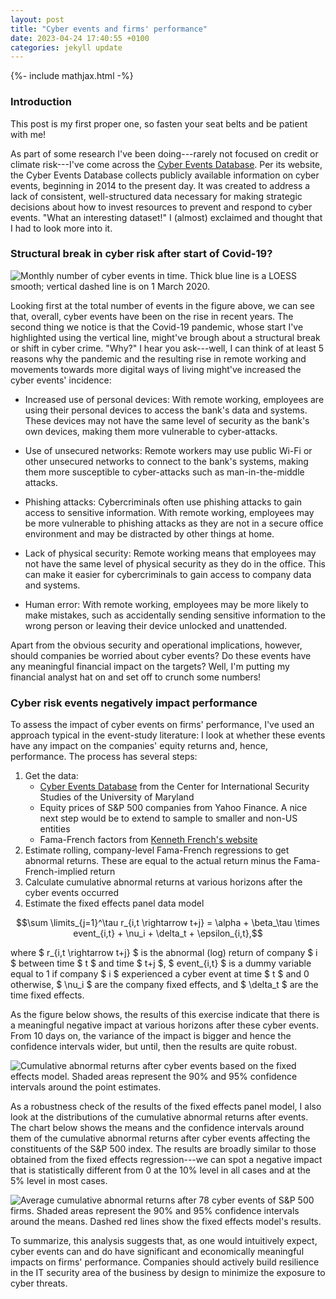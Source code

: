 ```yaml
---
layout: post
title: "Cyber events and firms' performance"
date: 2023-04-24 17:40:55 +0100
categories: jekyll update
---
```


{%- include mathjax.html -%}

### Introduction

This post is my first proper one, so fasten your seat belts and be patient with me!

As part of some research I've been doing---rarely not focused on credit or climate risk---I've come across the [Cyber Events Database](https://cissm.umd.edu/cyber-events-database). Per its website, the Cyber Events Database collects publicly available information on cyber events, beginning in 2014 to the present day. It was created to address a lack of consistent, well-structured data necessary for making strategic decisions about how to invest resources to prevent and respond to cyber events. "What an interesting dataset!" I (almost) exclaimed and thought that I had to look more into it.

### Structural break in cyber risk after start of Covid-19?

![Monthly number of cyber events in time. Thick blue line is a LOESS smooth; vertical dashed line is on 1 March 2020.](/assets/images/20230424/fig-cyber-events-count-1.png)

Looking first at the total number of events in the figure above, we can see that, overall, cyber events have been on the rise in recent years. The second thing we notice is that the Covid-19 pandemic, whose start I've highlighted using the vertical line, might've brough about a structural break or shift in cyber crime. "Why?" I hear you ask---well, I can think of at least 5 reasons why the pandemic and the resulting rise in remote working and movements towards more digital ways of living might've increased the cyber events' incidence:

-   Increased use of personal devices: With remote working, employees are using their personal devices to access the bank's data and systems. These devices may not have the same level of security as the bank's own devices, making them more vulnerable to cyber-attacks.

-   Use of unsecured networks: Remote workers may use public Wi-Fi or other unsecured networks to connect to the bank's systems, making them more susceptible to cyber-attacks such as man-in-the-middle attacks.

-   Phishing attacks: Cybercriminals often use phishing attacks to gain access to sensitive information. With remote working, employees may be more vulnerable to phishing attacks as they are not in a secure office environment and may be distracted by other things at home.

-   Lack of physical security: Remote working means that employees may not have the same level of physical security as they do in the office. This can make it easier for cybercriminals to gain access to company data and systems.

-   Human error: With remote working, employees may be more likely to make mistakes, such as accidentally sending sensitive information to the wrong person or leaving their device unlocked and unattended.

Apart from the obvious security and operational implications, however, should companies be worried about cyber events? Do these events have any meaningful financial impact on the targets? Well, I'm putting my financial analyst hat on and set off to crunch some numbers!

### Cyber risk events negatively impact performance

To assess the impact of cyber events on firms' performance, I've used an approach typical in the event-study literature: I look at whether these events have any impact on the companies' equity returns and, hence, performance. The process has several steps:

1.  Get the data:
    -   [Cyber Events Database](https://cissm.umd.edu/cyber-events-database) from the Center for International Security Studies of the University of Maryland
    -   Equity prices of S&P 500 companies from Yahoo Finance. A nice next step would be to extend to sample to smaller and non-US entities
    -   Fama-French factors from [Kenneth French's website](https://mba.tuck.dartmouth.edu/pages/faculty/ken.french/data_library.html)
2.  Estimate rolling, company-level Fama-French regressions to get abnormal returns. These are equal to the actual return minus the Fama-French-implied return
3.  Calculate cumulative abnormal returns at various horizons after the cyber events occurred
4.  Estimate the fixed effects panel data model
  
$$\sum \limits_{j=1}^\tau r_{i,t \rightarrow t+j} = \alpha + \beta_\tau \times event_{i,t} + \nu_i + \delta_t + \epsilon_{i,t},$$

where $ r_{i,t \rightarrow t+j} $ is the abnormal (log) return of company $ i $ between time $ t $ and time $ t+j $, $ event_{i,t} $ is a dummy variable equal to 1 if company $ i $ experienced a cyber event at time $ t $ and 0 otherwise, $ \nu_i $ are the company fixed effects, and $ \delta_t $ are the time fixed effects.

As the figure below shows, the results of this exercise indicate that there is a meaningful negative impact at various horizons after these cyber events. From 10 days on, the variance of the impact is bigger and hence the confidence intervals wider, but until, then the results are quite robust.

![Cumulative abnormal returns after cyber events based on the fixed effects model. Shaded areas represent the 90% and 95% confidence intervals around the point estimates.](/assets/images/20230424/fig-model-fe-1.png)

As a robustness check of the results of the fixed effects panel model, I also look at the distributions of the cumulative abnormal returns after events. The chart below shows the means and the confidence intervals around them of the cumulative abnormal returns after cyber events affecting the constituents of the S&P 500 index. The results are broadly similar to those obtained from the fixed effects regression---we can spot a negative impact that is statistically different from 0 at the 10% level in all cases and at the 5% level in most cases.

![Average cumulative abnormal returns after 78 cyber events of S&P 500 firms. Shaded areas represent the 90% and 95% confidence intervals around the means. Dashed red lines show the fixed effects model's results.](/assets/images/20230424/fig-abnormal-rets-1.png)

To summarize, this analysis suggests that, as one would intuitively expect, cyber events can and do have significant and economically meaningful impacts on firms' performance. Companies should actively build resilience in the IT security area of the business by design to minimize the exposure to cyber threats.
